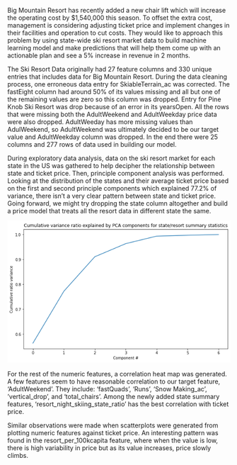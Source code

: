 Big Mountain Resort has recently added a new chair lift which will increase the operating cost by $1,540,000 this season. To offset the extra cost, management is considering adjusting ticket price and implement changes in their facilities and operation to cut costs. They would like to approach this problem by using state-wide ski resort market data to build machine learning model and make predictions that will  help them come up with an actionable plan and see a 5% increase in revenue in 2 months.

The Ski Resort Data originally had 27 feature columns and 330 unique entries that includes data for Big Mountain Resort. During the data cleaning process, one erroneous data entry for SkiableTerrain_ac was corrected. The fastEight column had around 50% of its values missing and all but one of the remaining values are zero so this column was dropped. Entry for Pine Knob Ski Resort was drop because of an error in its yearsOpen. All the rows that were missing both the AdultWeekend and AdultWeekday price data were also dropped. AdultWeeday has more missing values than AdulWeekend, so AdultWeekend was ultimately decided to be our target value and AdultWeekday column was dropped. In the end there were 25 columns and 277 rows of data used in building our model.

During exploratory data analysis, data on the ski resort market for each state in the US was gathered to help decipher the relationship between state and ticket price. Then, principle component analysis was performed. Looking at the distribution of the states and their average ticket price based on the first and second principle components which explained 77.2% of variance, there isn’t a very clear pattern between state and ticket price. Going forward, we might try dropping the state column altogether and build a price model that treats all the resort data in different state the same.

![graph](images/PCA.png)

For the rest of the numeric features, a correlation heat map was generated. A few features seem to have reasonable correlation to our target feature, ‘AdultWeekend’. They include: ‘fastQuads’, ‘Runs’, ‘Snow Making_ac’, ’vertical_drop’, and ‘total_chairs’. Among the newly added state summary features, ‘resort_night_skiing_state_ratio’ has the best correlation with ticket price.

Similar observations were made when scatterplots were generated from plotting numeric features against ticket price. An interesting pattern was found in the resort_per_100kcapita feature, where when the value is low, there is high variability in price but as its value increases, price slowly climbs.